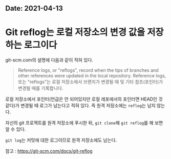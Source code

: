 Date: 2021-04-13
---

# Git reflog는 로컬 저장소의 변경 값을 저장하는 로그이다

git-scm.com의 설명에 다음과 같이 적혀 있다.

> Reference logs, or "reflogs", record when the tips of branches and other references were updated in the local repository.
> Reference logs, 또는 "reflogs"는 로컬 저장소에서 브랜치가 변경될 때 및 기타 참조(포인터)가 변경될 때를 기록합니다.

로컬 저장소에서 포인터(언급은 안 되어있지만 로컬 레포에서의 포인터면 HEAD인 것 같다)가 변경될 때 로그가 남는다고 적혀 있다. 즉 원격 저장소에는 `reflog`는 남지 않는다.

자신의 git 프로젝트를 원격 저장소에 푸시한 뒤, `git clone`해 `git reflog`를 해 보면 알 수 있다.

`git log`는 커밋에 대한 로그이므로 원격 저장소에도 남는다.

참고 : https://git-scm.com/docs/git-reflog
